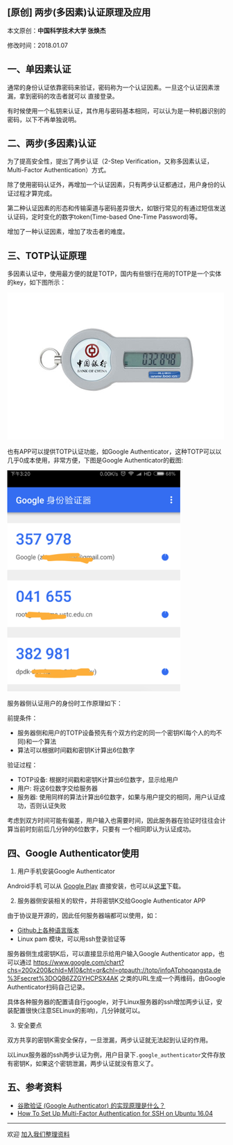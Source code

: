 ## [原创] 两步(多因素)认证原理及应用

本文原创：**中国科学技术大学 张焕杰**

修改时间：2018.01.07

## 一、单因素认证

通常的身份认证依靠密码来验证，密码称为一个认证因素。一旦这个认证因素泄漏，拿到密码的攻击者就可以
直接登录。

有时候使用一个私钥来认证，其作用与密码基本相同，可以认为是一种机器识别的密码，以下不再单独说明。

## 二、两步(多因素)认证

为了提高安全性，提出了两步认证（2-Step Verification，又称多因素认证，Multi-Factor Authentication）方式。

除了使用密码认证外，再增加一个认证因素，只有两步认证都通过，用户身份的认证过程才算完成。

第二种认证因素的形态和传输渠道与密码差异很大，如银行常见的有通过短信发送认证码，定时变化的数字token(Time-based One-Time Password)等。

增加了一种认证因素，增加了攻击者的难度。

## 三、TOTP认证原理

多因素认证中，使用最方便的就是TOTP，国内有些银行在用的TOTP是一个实体的key，如下图所示：

![eky](ekey.jpg)

也有APP可以提供TOTP认证功能，如Google Authenticator，这种TOTP可以以几乎0成本使用，非常方便，下图是Google Authenticator的截图:

![ga](ga.png)

服务器侧认证用户的身份时工作原理如下：

前提条件：
* 服务器侧和用户的TOTP设备预先有个双方约定的同一个密钥K(每个人的均不同)和一个算法
* 算法可以根据时间戳和密钥K计算出6位数字

验证过程：
* TOTP设备: 根据时间戳和密钥K计算出6位数字，显示给用户
* 用户: 将这6位数字交给服务器
* 服务器: 使用同样的算法计算出6位数字，如果与用户提交的相同，用户认证成功，否则认证失败

考虑到双方时间可能有偏差，用户输入也需要时间，因此服务器在验证时往往会计算当前时刻前后几分钟的6位数字，只要有
一个相同即认为认证成功。

## 四、Google Authenticator使用

1. 用户手机安装Google Authenticator

Android手机 可以从 [Google Play](https://play.google.com/store/apps/details?id=com.google.android.apps.authenticator2) 直接安装，也可以从[这里](http://lastpass.com/google-authenticator.apk)下载。

2. 服务器侧安装相关的软件，并将密钥K交给Google Authenticator APP

由于协议是开源的，因此任何服务器端都可以使用，如：
* [Github上各种语言版本](https://github.com/search?utf8=%E2%9C%93&q=GoogleAuthenticator&type=)
* Linux pam 模块，可以用ssh登录验证等

服务器侧生成密钥K后，可以直接显示给用户输入Google Authenticator app，也可以通过 
https://www.google.com/chart?chs=200x200&chld=M|0&cht=qr&chl=otpauth://totp/infoATphpgangsta.de%3Fsecret%3DOQB6ZZGYHCPSX4AK 之类的URL生成一个两维码，由Google Authenticator扫码自己记录。

具体各种服务器的配置请自行google，对于Linux服务器的ssh增加两步认证，安装配置很快(注意SELinux的影响)，几分钟就可以。

3. 安全要点

双方共享的密钥K需安全保存，一旦泄漏，两步认证就无法起到认证的作用。

以Linux服务器的ssh两步认证为例，用户目录下`.google_authenticator`文件存放有密钥K，如果这个密钥泄漏，两步认证就没有意义了。

## 五、参考资料

* [谷歌验证 (Google Authenticator) 的实现原理是什么？](https://www.zhihu.com/question/20462696)
* [How To Set Up Multi-Factor Authentication for SSH on Ubuntu 16.04](https://www.digitalocean.com/community/tutorials/how-to-set-up-multi-factor-authentication-for-ssh-on-ubuntu-16-04)


***
欢迎 [加入我们整理资料](https://github.com/bg6cq/ITTS)
